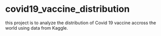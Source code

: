 # covid19_vaccine_distribution
 this project is to analyze the distribution of Covid 19 vaccine accross the world using data from Kaggle.
